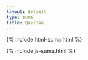 ```yaml
---
layout: default
type: suma
title: Questão
---
```


{% include html-suma.html %}

{% include js-suma.html %}

<script>
	getTitleParam();

  const data = apiSuma(
    "suma_tquestao?id_capitulo=eq."+ getParam("id"),
    "artigo"
  );
</script>
